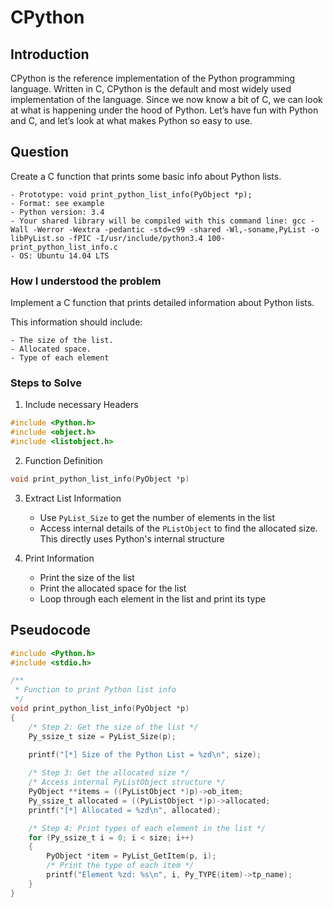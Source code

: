 # CPython

## Introduction
CPython is the reference implementation of the Python programming language. Written in C, CPython is the default and most widely used implementation of the language.
Since we now know a bit of C, we can look at what is happening under the hood of Python. Let’s have fun with Python and C, and let’s look at what makes Python so easy to use.

## Question
Create a C function that prints some basic info about Python lists.

	- Prototype: void print_python_list_info(PyObject *p);
	- Format: see example
	- Python version: 3.4
	- Your shared library will be compiled with this command line: gcc -Wall -Werror -Wextra -pedantic -std=c99 -shared -Wl,-soname,PyList -o libPyList.so -fPIC -I/usr/include/python3.4 100-print_python_list_info.c
	- OS: Ubuntu 14.04 LTS

### How I understood the problem
Implement a C function that prints detailed information about Python lists.

This information should include:

	- The size of the list.
	- Allocated space.
	- Type of each element

### Steps to Solve
1. Include necessary Headers
```c
#include <Python.h>
#include <object.h>
#include <listobject.h>
```

2. Function Definition
```c
void print_python_list_info(PyObject *p)
```

3. Extract List Information
	- Use `PyList_Size` to get the number of elements in the list
	- Access internal details of the `PListObject` to find the allocated size. This directly uses Python's internal structure

4. Print Information
	- Print the size of the list
	- Print the allocated space for the list
	- Loop through each element in the list and print its type

## Pseudocode
```c
#include <Python.h>
#include <stdio.h>

/**
 * Function to print Python list info
 */
void print_python_list_info(PyObject *p)
{
	/* Step 2: Get the size of the list */
	Py_ssize_t size = PyList_Size(p);
	
	printf("[*] Size of the Python List = %zd\n", size);

	/* Step 3: Get the allocated size */
	/* Access internal PyListObject structure */
	PyObject **items = ((PyListObject *)p)->ob_item;
	Py_ssize_t allocated = ((PyListObject *)p)->allocated;
	printf("[*] Allocated = %zd\n", allocated);

	/* Step 4: Print types of each element in the list */
	for (Py_ssize_t i = 0; i < size; i++) 
	{
		PyObject *item = PyList_GetItem(p, i);
		/* Print the type of each item */
		printf("Element %zd: %s\n", i, Py_TYPE(item)->tp_name);
	}
}
```
